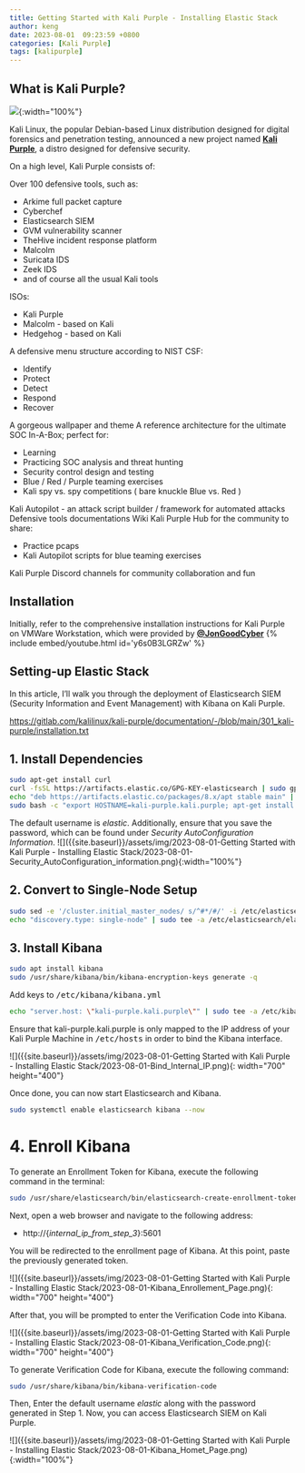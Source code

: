 ```yaml
---
title: Getting Started with Kali Purple - Installing Elastic Stack
author: keng
date: 2023-08-01  09:23:59 +0800
categories: [Kali Purple]
tags: [kalipurple]
---
```


## What is Kali Purple?

![]({{site.baseurl}}/assets/img/Kali-Purple-banner-2023.1-release.jpg){:width="100%"}

Kali Linux, the popular Debian-based Linux distribution designed for digital forensics and penetration testing, announced a new project named [**Kali Purple**](https://gitlab.com/kalilinux/kali-purple/documentation/-/wikis/home), a distro designed for defensive security.

On a high level, Kali Purple consists of:

Over 100 defensive tools, such as:

- Arkime full packet capture
- Cyberchef
- Elasticsearch SIEM
- GVM vulnerability scanner
- TheHive incident response platform
- Malcolm
- Suricata IDS
- Zeek IDS
- and of course all the usual Kali tools


ISOs:

- Kali Purple
- Malcolm - based on Kali
- Hedgehog - based on Kali


A defensive menu structure according to NIST CSF:

- Identify
- Protect
- Detect
- Respond
- Recover


A gorgeous wallpaper and theme
A reference architecture for the ultimate SOC In-A-Box; perfect for:

- Learning
- Practicing SOC analysis and threat hunting
- Security control design and testing
- Blue / Red / Purple teaming exercises
- Kali spy vs. spy competitions ( bare knuckle Blue vs. Red )


Kali Autopilot - an attack script builder / framework for automated attacks
Defensive tools documentations
Wiki
Kali Purple Hub for the community to share:

- Practice pcaps
- Kali Autopilot scripts for blue teaming exercises


Kali Purple Discord channels for community collaboration and fun

## Installation

Initially, refer to the comprehensive installation instructions for Kali Purple on VMWare Workstation, which were provided by [**@JonGoodCyber**](https://www.youtube.com/@JonGoodCyber)
{% include embed/youtube.html id='y6s0B3LGRZw' %}

## Setting-up Elastic Stack

In this article, I’ll walk you through the deployment of Elasticsearch SIEM (Security Information and Event Management) with Kibana on Kali Purple.

<https://gitlab.com/kalilinux/kali-purple/documentation/-/blob/main/301_kali-purple/installation.txt>


## 1. Install Dependencies

```bash
sudo apt-get install curl
curl -fsSL https://artifacts.elastic.co/GPG-KEY-elasticsearch | sudo gpg --dearmor -o /etc/apt/trusted.gpg.d/elastic-archive-keyring.gpg
echo "deb https://artifacts.elastic.co/packages/8.x/apt stable main" | sudo tee -a /etc/apt/sources.list.d/elastic-8.x.list
sudo bash -c "export HOSTNAME=kali-purple.kali.purple; apt-get install elasticsearch -y"
```

The default username is _elastic_. Additionally, ensure that you save the password, which can be found under _Security AutoConfiguration Information_.
![]({{site.baseurl}}/assets/img/2023-08-01-Getting Started with Kali Purple - Installing Elastic Stack/2023-08-01-Security_AutoConfiguration_information.png){:width="100%"}

## 2. Convert to Single-Node Setup

```bash
sudo sed -e '/cluster.initial_master_nodes/ s/^#*/#/' -i /etc/elasticsearch/elasticsearch.yml
echo "discovery.type: single-node" | sudo tee -a /etc/elasticsearch/elasticsearch.yml
```

## 3. Install Kibana

```bash
sudo apt install kibana
sudo /usr/share/kibana/bin/kibana-encryption-keys generate -q
```

Add keys to <kbd>/etc/kibana/kibana.yml</kbd>

```bash
echo "server.host: \"kali-purple.kali.purple\"" | sudo tee -a /etc/kibana/kibana.yml
```

Ensure that kali-purple.kali.purple is only mapped to the IP address of your Kali Purple Machine in <kbd>/etc/hosts</kbd> in order to bind the Kibana interface.

![]({{site.baseurl}}/assets/img/2023-08-01-Getting Started with Kali Purple - Installing Elastic Stack/2023-08-01-Bind_Internal_IP.png){: width="700" height="400"}

Once done, you can now start Elasticsearch and Kibana.

```bash
sudo systemctl enable elasticsearch kibana --now
```

# 4. Enroll Kibana

To generate an Enrollment Token for Kibana, execute the following command in the terminal:

```bash
sudo /usr/share/elasticsearch/bin/elasticsearch-create-enrollment-token -s kibana
```

Next, open a web browser and navigate to the following address:
- http://{_internal_ip_from_step_3_}:5601

You will be redirected to the enrollment page of Kibana. At this point, paste the previously generated token.

![]({{site.baseurl}}/assets/img/2023-08-01-Getting Started with Kali Purple - Installing Elastic Stack/2023-08-01-Kibana_Enrollement_Page.png){: width="700" height="400"}

After that, you will be prompted to enter the Verification Code into Kibana.

![]({{site.baseurl}}/assets/img/2023-08-01-Getting Started with Kali Purple - Installing Elastic Stack/2023-08-01-Kibana_Verification_Code.png){: width="700" height="400"}

To generate Verification Code for Kibana, execute the following command:

```bash
sudo /usr/share/kibana/bin/kibana-verification-code
```

Then, Enter the default username _elastic_ along with the password generated in Step 1. Now, you can access Elasticsearch SIEM on Kali Purple.

![]({{site.baseurl}}/assets/img/2023-08-01-Getting Started with Kali Purple - Installing Elastic Stack/2023-08-01-Kibana_Homet_Page.png){:width="100%"}

